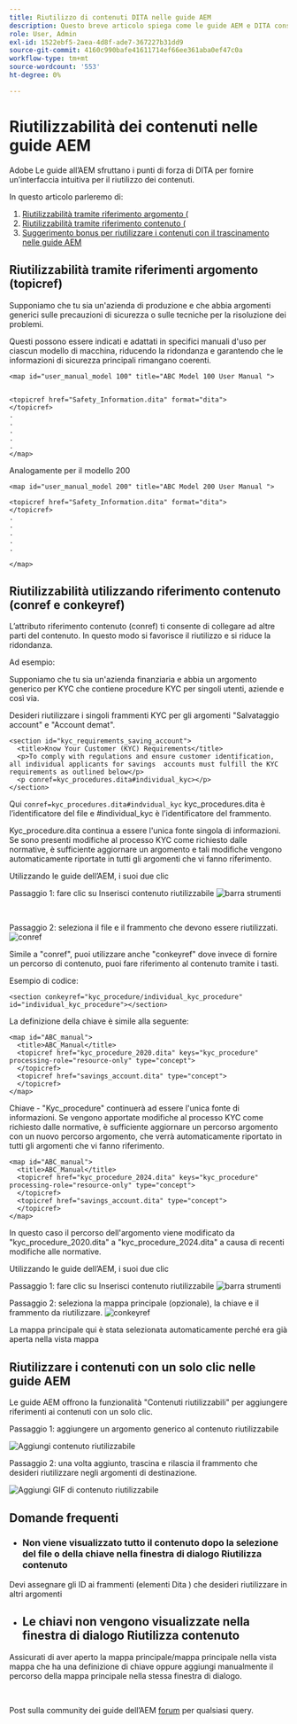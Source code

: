 ```yaml
---
title: Riutilizzo di contenuti DITA nelle guide AEM
description: Questo breve articolo spiega come le guide AEM e DITA consentono di risparmiare tempo e fatica quando si utilizza la riutilizzabilità dei contenuti
role: User, Admin
exl-id: 1522ebf5-2aea-4d8f-ade7-367227b31dd9
source-git-commit: 4160c990bafe41611714ef66ee361aba0ef47c0a
workflow-type: tm+mt
source-wordcount: '553'
ht-degree: 0%

---
```


# Riutilizzabilità dei contenuti nelle guide AEM

Adobe Le guide all’AEM sfruttano i punti di forza di DITA per fornire un’interfaccia intuitiva per il riutilizzo dei contenuti.

In questo articolo parleremo di:

1. [Riutilizzabilità tramite riferimento argomento (](#reusability-using-topic-referencestopicref)
2. [Riutilizzabilità tramite riferimento contenuto (](#reusability-using-content-reference-conref--conkeyref)
3. [Suggerimento bonus per riutilizzare i contenuti con il trascinamento nelle guide AEM](#reuse-content-with-a-single-click-in-aem-guides)

## Riutilizzabilità tramite riferimenti argomento (topicref)



Supponiamo che tu sia un&#39;azienda di produzione e che abbia argomenti generici sulle precauzioni di sicurezza o sulle tecniche per la risoluzione dei problemi.

Questi possono essere indicati e adattati in specifici manuali d&#39;uso per ciascun modello di macchina, riducendo la ridondanza e garantendo che le informazioni di sicurezza principali rimangano coerenti.

```
<map id="user_manual_model 100" title="ABC Model 100 User Manual ">


<topicref href="Safety_Information.dita" format="dita">
</topicref>
.
.
.
.
.
</map>
```


Analogamente per il modello 200

```
<map id="user_manual_model 200" title="ABC Model 200 User Manual ">

<topicref href="Safety_Information.dita" format="dita">
</topicref>
.
.
.
.
.
  
</map>
```

## Riutilizzabilità utilizzando riferimento contenuto (conref e conkeyref)

L’attributo riferimento contenuto (conref) ti consente di collegare ad altre parti del contenuto. In questo modo si favorisce il riutilizzo e si riduce la ridondanza.

Ad esempio:

Supponiamo che tu sia un&#39;azienda finanziaria e abbia un argomento generico per KYC che contiene procedure KYC per singoli utenti, aziende e così via.

Desideri riutilizzare i singoli frammenti KYC per gli argomenti &quot;Salvataggio account&quot; e &quot;Account demat&quot;.

```
<section id="kyc_requirements_saving_account">
  <title>Know Your Customer (KYC) Requirements</title>
  <p>To comply with regulations and ensure customer identification, all individual applicants for savings  accounts must fulfill the KYC requirements as outlined below</p>
  <p conref=kyc_procedures.dita#individual_kyc></p>
</section>
```

Qui `conref=kyc_procedures.dita#indvidual_kyc` kyc_procedures.dita è l’identificatore del file e #individual_kyc è l’identificatore del frammento.

Kyc_procedure.dita continua a essere l&#39;unica fonte singola di informazioni. Se sono presenti modifiche al processo KYC come richiesto dalle normative, è sufficiente aggiornare un argomento e tali modifiche vengono automaticamente riportate in tutti gli argomenti che vi fanno riferimento.

Utilizzando le guide dell’AEM, i suoi due clic

Passaggio 1: fare clic su Inserisci contenuto riutilizzabile
![barra strumenti](../../assets/publishing/content-reusability_image1.png)

<br>

Passaggio 2: seleziona il file e il frammento che devono essere riutilizzati.
![conref](../../assets/publishing/content-reusability_image2.png)

Simile a &quot;conref&quot;, puoi utilizzare anche &quot;conkeyref&quot; dove invece di fornire un percorso di contenuto, puoi fare riferimento al contenuto tramite i tasti.

Esempio di codice:

```
<section conkeyref="kyc_procedure/individual_kyc_procedure" id="individual_kyc_procedure"></section>
```

La definizione della chiave è simile alla seguente:

```
<map id="ABC_manual">
  <title>ABC_Manual</title>
  <topicref href="kyc_procedure_2020.dita" keys="kyc_procedure" processing-role="resource-only" type="concept">
  </topicref>
  <topicref href="savings_account.dita" type="concept">
  </topicref>
</map>
```

Chiave - &quot;Kyc_procedure&quot; continuerà ad essere l&#39;unica fonte di informazioni. Se vengono apportate modifiche al processo KYC come richiesto dalle normative, è sufficiente aggiornare un percorso argomento con un nuovo percorso argomento, che verrà automaticamente riportato in tutti gli argomenti che vi fanno riferimento.

```
<map id="ABC_manual">
  <title>ABC_Manual</title>
  <topicref href="kyc_procedure_2024.dita" keys="kyc_procedure" processing-role="resource-only" type="concept">
  </topicref>
  <topicref href="savings_account.dita" type="concept">
  </topicref>
</map>
```

In questo caso il percorso dell&#39;argomento viene modificato da &quot;kyc_procedure_2020.dita&quot; a &quot;kyc_procedure_2024.dita&quot; a causa di recenti modifiche alle normative.

Utilizzando le guide dell’AEM, i suoi due clic

Passaggio 1: fare clic su Inserisci contenuto riutilizzabile
![barra strumenti](../../assets/publishing/content-reusability_image1.png)

Passaggio 2: seleziona la mappa principale (opzionale), la chiave e il frammento da riutilizzare.
![conkeyref](../../assets/publishing/content-reusability_image3.png)

La mappa principale qui è stata selezionata automaticamente perché era già aperta nella vista mappa


## Riutilizzare i contenuti con un solo clic nelle guide AEM

Le guide AEM offrono la funzionalità &quot;Contenuti riutilizzabili&quot; per aggiungere riferimenti ai contenuti con un solo clic.

Passaggio 1: aggiungere un argomento generico al contenuto riutilizzabile

![Aggiungi contenuto riutilizzabile](../../assets/publishing/content-reusability_image4.png)

Passaggio 2: una volta aggiunto, trascina e rilascia il frammento che desideri riutilizzare negli argomenti di destinazione.

![Aggiungi GIF di contenuto riutilizzabile](../../assets/publishing/content-reusability_image5.gif)



## Domande frequenti

- ### Non viene visualizzato tutto il contenuto dopo la selezione del file o della chiave nella finestra di dialogo Riutilizza contenuto

Devi assegnare gli ID ai frammenti (elementi Dita ) che desideri riutilizzare in altri argomenti

- ## Le chiavi non vengono visualizzate nella finestra di dialogo Riutilizza contenuto

Assicurati di aver aperto la mappa principale/mappa principale nella vista mappa che ha una definizione di chiave oppure aggiungi manualmente il percorso della mappa principale nella stessa finestra di dialogo.


<br>


Post sulla community dei guide dell’AEM [forum](https://experienceleaguecommunities.adobe.com/t5/experience-manager-guides/ct-p/aem-xml-documentation) per qualsiasi query.
